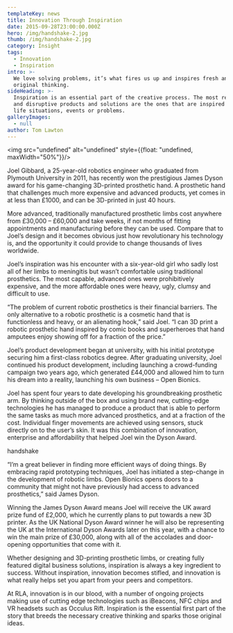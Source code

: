 ```yaml
---
templateKey: news
title: Innovation Through Inspiration
date: 2015-09-28T23:00:00.000Z
hero: /img/handshake-2.jpg
thumb: /img/handshake-2.jpg
category: Insight
tags:
  - Innovation
  - Inspiration
intro: >-
  We love solving problems, it’s what fires us up and inspires fresh and
  original thinking.
sideHeading: >-
  Inspiration is an essential part of the creative process. The most relevant
  and disruptive products and solutions are the ones that are inspired by real
  life situations, events or problems.
galleryImages:
  - null
author: Tom Lawton
---
```

<img src="undefined" alt="undefined" style={{float: "undefined, maxWidth="50%"}}/>

Joel Gibbard, a 25-year-old robotics engineer who graduated from Plymouth
University in 2011, has recently won the prestigious James Dyson award for his
game-changing 3D-printed prosthetic hand. A prosthetic hand that challenges
much more expensive and advanced products, yet comes in at less than £1000,
and can be 3D-printed in just 40 hours.

More advanced, traditionally manufactured prosthetic limbs cost anywhere from
£30,000 – £60,000 and take weeks, if not months of fitting appointments and
manufacturing before they can be used. Compare that to Joel’s design and it
becomes obvious just how revolutionary his technology is, and the opportunity
it could provide to change thousands of lives worldwide.

Joel’s inspiration was his encounter with a six-year-old girl who sadly lost
all of her limbs to meningitis but wasn’t comfortable using traditional
prosthetics. The most capable, advanced ones were prohibitively expensive, and
the more affordable ones were heavy, ugly, clumsy and difficult to use.

“The problem of current robotic prosthetics is their financial barriers. The
only alternative to a robotic prosthetic is a cosmetic hand that is
functionless and heavy, or an alienating hook,” said Joel. “I can 3D print a
robotic prosthetic hand inspired by comic books and superheroes that hand
amputees enjoy showing off for a fraction of the price.”

Joel’s product development began at university, with his initial prototype
securing him a first-class robotics degree. After graduating university, Joel
continued his product development, including launching a crowd-funding
campaign two years ago, which generated £44,000 and allowed him to turn his
dream into a reality, launching his own business – Open Bionics.

Joel has spent four years to date developing his groundbreaking prosthetic
arm. By thinking outside of the box and using brand new, cutting-edge
technologies he has managed to produce a product that is able to perform the
same tasks as much more advanced prosthetics, and at a fraction of the cost.
Individual finger movements are achieved using sensors, stuck directly on to
the user’s skin. It was this combination of innovation, enterprise and
affordability that helped Joel win the Dyson Award.

handshake

“I’m a great believer in finding more efficient ways of doing things. By
embracing rapid prototyping techniques, Joel has initiated a step-change in
the development of robotic limbs. Open Bionics opens doors to a community that
might not have previously had access to advanced prosthetics,” said James
Dyson.

Winning the James Dyson Award means Joel will receive the UK award prize fund
of £2,000, which he currently plans to put towards a new 3D printer. As the UK
National Dyson Award winner he will also be representing the UK at the
International Dyson Awards later on this year, with a chance to win the main
prize of £30,000, along with all of the accolades and door-opening
opportunities that come with it.

Whether designing and 3D-printing prosthetic limbs, or creating fully featured
digital business solutions, inspiration is always a key ingredient to success.
Without inspiration, innovation becomes stifled, and innovation is what really
helps set you apart from your peers and competitors.

At RLA, innovation is in our blood, with a number of ongoing projects making
use of cutting edge technologies such as iBeacons, NFC chips and VR headsets
such as Occulus Rift. Inspiration is the essential first part of the story
that breeds the necessary creative thinking and sparks those original ideas.
